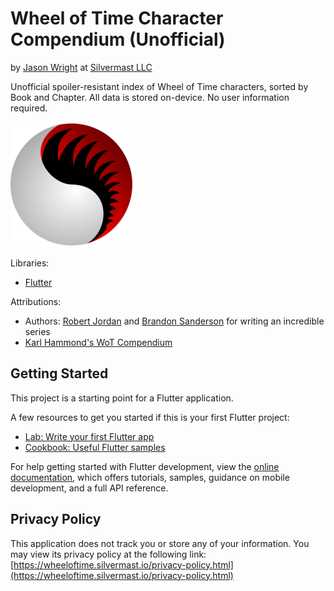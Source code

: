 Wheel of Time Character Compendium (Unofficial)
==================================
by [Jason Wright](http://jasonwright.info) at [Silvermast LLC](https://silvermast.io)

Unofficial spoiler-resistant index of Wheel of Time characters, sorted by Book and Chapter. All data is stored on-device. No user information required.

![Logo](assets/images/icon-readme.png)

Libraries:
- [Flutter](http://flutter.dev)

Attributions:
- Authors: [Robert Jordan](https://en.wikipedia.org/wiki/Robert_Jordan) and [Brandon Sanderson](https://brandonsanderson.com/) for writing an incredible series
- [Karl Hammond's WoT Compendium](https://hammondkd.github.io/WoT-compendium/)

## Getting Started

This project is a starting point for a Flutter application.

A few resources to get you started if this is your first Flutter project:

- [Lab: Write your first Flutter app](https://docs.flutter.dev/get-started/codelab)
- [Cookbook: Useful Flutter samples](https://docs.flutter.dev/cookbook)

For help getting started with Flutter development, view the
[online documentation](https://docs.flutter.dev/), which offers tutorials,
samples, guidance on mobile development, and a full API reference.

## Privacy Policy
This application does not track you or store any of your information. You may view its privacy policy at the following link:
[https://wheeloftime.silvermast.io/privacy-policy.html](https://wheeloftime.silvermast.io/privacy-policy.html)
